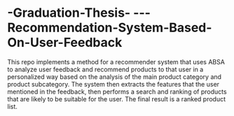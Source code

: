 # -Graduation-Thesis- --- Recommendation-System-Based-On-User-Feedback

This repo implements a method for a recommender system that uses ABSA to analyze user feedback and recommend products to that user in a personalized way based on the analysis of the main product category and product subcategory. The system then extracts the features that the user mentioned in the feedback, then performs a search and ranking of products that are likely to be suitable for the user. The final result is a ranked product list.
